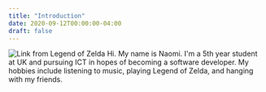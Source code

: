 ```yaml
---
title: "Introduction"
date: 2020-09-12T00:00:00-04:00
draft: false
---
```

![Link from Legend of Zelda](https://cdn.pixabay.com/photo/2017/02/23/17/41/illustrator-2092779_960_720.jpg)
Hi. My name is Naomi. I'm a 5th year student at UK and pursuing ICT in hopes of becoming a software developer. My hobbies include listening to music, playing Legend of Zelda,
and hanging with my friends.
